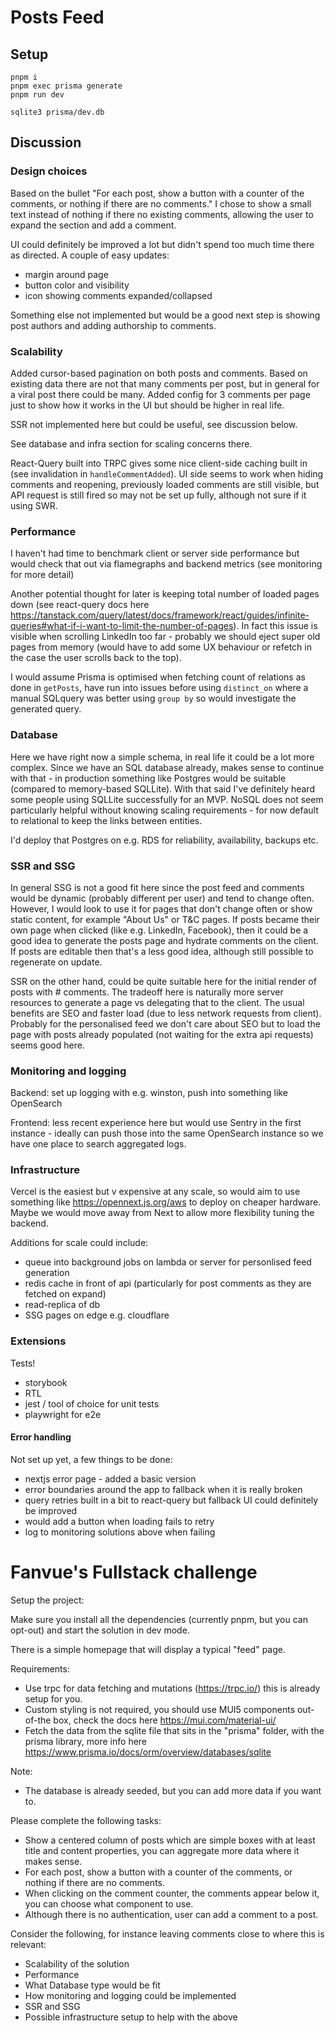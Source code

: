 # Posts Feed

## Setup

```
pnpm i
pnpm exec prisma generate
pnpm run dev

sqlite3 prisma/dev.db
```

## Discussion

### Design choices

Based on the bullet "For each post, show a button with a counter of the comments, or nothing if there are no comments."
I chose to show a small text instead of nothing if there no existing comments, allowing the user to expand the section and add a comment.

UI could definitely be improved a lot but didn't spend too much time there as directed. A couple of easy updates:

- margin around page
- button color and visibility
- icon showing comments expanded/collapsed

Something else not implemented but would be a good next step is showing post authors and adding authorship to comments.

### Scalability

Added cursor-based pagination on both posts and comments. Based on existing data there are not that many comments per post, but in general for a viral post there could be many. Added config for 3 comments per page just to show how it works in the UI but should be higher in real life.

SSR not implemented here but could be useful, see discussion below.

See database and infra section for scaling concerns there.

React-Query built into TRPC gives some nice client-side caching built in (see invalidation in `handleCommentAdded`). UI side seems to work when hiding comments and reopening, previously loaded comments are still visible, but API request is still fired so may not be set up fully, although not sure if it using SWR.

### Performance

I haven't had time to benchmark client or server side performance but would check that out via flamegraphs and backend metrics (see monitoring for more detail)

Another potential thought for later is keeping total number of loaded pages down (see react-query docs here https://tanstack.com/query/latest/docs/framework/react/guides/infinite-queries#what-if-i-want-to-limit-the-number-of-pages). In fact this issue is visible when scrolling LinkedIn too far - probably we should eject super old pages from memory (would have to add some UX behaviour or refetch in the case the user scrolls back to the top).

I would assume Prisma is optimised when fetching count of relations as done in `getPosts`, have run into issues before using `distinct_on` where a manual SQLquery was better using `group by` so would investigate the generated query.

### Database

Here we have right now a simple schema, in real life it could be a lot more complex. Since we have an SQL database already, makes sense to continue with that - in production something like Postgres would be suitable (compared to memory-based SQLLite). With that said I've definitely heard some people using SQLLite successfully for an MVP. NoSQL does not seem particularly helpful without knowing scaling requirements - for now default to relational to keep the links between entities.

I'd deploy that Postgres on e.g. RDS for reliability, availability, backups etc.

### SSR and SSG

In general SSG is not a good fit here since the post feed and comments would be dynamic (probably different per user) and tend to change often. However, I would look to use it for pages that don't change often or show static content, for example "About Us" or T&C pages.
If posts became their own page when clicked (like e.g. LinkedIn, Facebook), then it could be a good idea to generate the posts page and hydrate comments on the client. If posts are editable then that's a less good idea, although still possible to regenerate on update.

SSR on the other hand, could be quite suitable here for the initial render of posts with # comments. The tradeoff here is naturally more server resources to generate a page vs delegating that to the client.
The usual benefits are SEO and faster load (due to less network requests from client). Probably for the personalised feed we don't care about SEO but to load the page with posts already populated (not waiting for the extra api requests) seems good here.

### Monitoring and logging

Backend: set up logging with e.g. winston, push into something like OpenSearch

Frontend: less recent experience here but would use Sentry in the first instance - ideally can push those into the same OpenSearch instance so we have one place to search aggregated logs.

### Infrastructure

Vercel is the easiest but v expensive at any scale, so would aim to use something like https://opennext.js.org/aws to deploy on cheaper hardware. Maybe we would move away from Next to allow more flexibility tuning the backend.

Additions for scale could include:

- queue into background jobs on lambda or server for personlised feed generation
- redis cache in front of api (particularly for post comments as they are fetched on expand)
- read-replica of db
- SSG pages on edge e.g. cloudflare

### Extensions

Tests!

- storybook
- RTL
- jest / tool of choice for unit tests
- playwright for e2e

#### Error handling

Not set up yet, a few things to be done:

- nextjs error page - added a basic version
- error boundaries around the app to fallback when it is really broken
- query retries built in a bit to react-query but fallback UI could definitely be improved
- would add a button when loading fails to retry
- log to monitoring solutions above when failing

# Fanvue's Fullstack challenge

Setup the project:

Make sure you install all the dependencies (currently pnpm, but you can opt-out) and start the solution in dev mode.

There is a simple homepage that will display a typical "feed" page.

Requirements:

- Use trpc for data fetching and mutations (https://trpc.io/) this is already setup for you.
- Custom styling is not required, you should use MUI5 components out-of-the box, check the docs here https://mui.com/material-ui/
- Fetch the data from the sqlite file that sits in the "prisma" folder, with the prisma library, more info here https://www.prisma.io/docs/orm/overview/databases/sqlite

Note:

- The database is already seeded, but you can add more data if you want to.

Please complete the following tasks:

- Show a centered column of posts which are simple boxes with at least title and content properties, you can aggregate more data where it makes sense.
- For each post, show a button with a counter of the comments, or nothing if there are no comments.
- When clicking on the comment counter, the comments appear below it, you can choose what component to use.
- Although there is no authentication, user can add a comment to a post.

Consider the following, for instance leaving comments close to where this is relevant:

- Scalability of the solution
- Performance
- What Database type would be fit
- How monitoring and logging could be implemented
- SSR and SSG
- Possible infrastructure setup to help with the above
